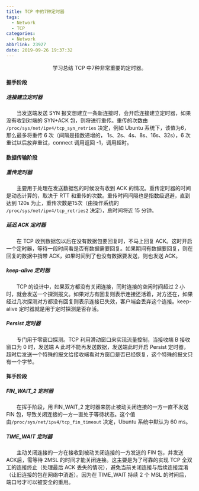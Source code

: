 ```yaml
---
title: TCP 中的7种定时器
tags:
  - Network
  - TCP
categories:
  - Network
abbrlink: 23927
date: 2019-09-26 19:37:32
---
```


<center>学习总结 TCP 中7种非常重要的定时器。</center>
<!--more-->

#### 握手阶段

##### 连接建立定时器

　　当发送端发送 SYN 报文想建立一条新连接时，会开启连接建立定时器，如果没有收到对端的 SYN+ACK 包，则将进行重传。重传的次数由 `/proc/sys/net/ipv4/tcp_syn_retries` 决定，例如 Ubuntu 系统下，该值为6，那么最多将重传 6 次（间隔是指数递增的， 1s、2s、4s、8s、16s、32s），6 次重试以后放弃重试，connect 调用返回 -1，调用超时。

#### 数据传输阶段

##### 重传定时器

　　主要用于处理在发送数据包的时候没有收到 ACK 的情况。重传定时器的时间是动态计算的，取决于 RTT 和重传的次数。重传时间间隔也是指数级退避，直到达到 120s 为止，重传次数是15次（由操作系统的 `/proc/sys/net/ipv4/tcp_retries2` 决定)，总时间将近 15 分钟。

##### 延迟 ACK 定时器

　　在 TCP 收到数据包以后在没有数据包要回复时，不马上回复 ACK。这时开启一个定时器，等待一段时间看是否有数据需要回复。如果期间有数据要回复，则在回复的数据中捎带 ACK，如果时间到了也没有数据要发送，则也发送 ACK。

##### keep-alive 定时器

　　TCP 的设计中，如果双方都没有关闭连接，同时连接的空闲时间超过 2 小时，就会发送一个探测报文。如果对方有回复则表示连接还活着，对方还在，如果经过几次探测对方都没有回复则表示连接已失效，客户端会丢弃这个连接。keep-alive 定时器就是用于定时探测是否存活。

##### Persist 定时器

　　专门用于零窗口探测。TCP 利用滑动窗口来实现流量控制，当接收端 B 接收窗口为 0 时，发送端 A 此时不能再发送数据，发送端此时开启 Persist 定时器，超时后发送一个特殊的报文给接收端看对方窗口是否已经恢复，这个特殊的报文只有一个字节。

#### 挥手阶段

##### FIN_WAIT_2 定时器

　　在挥手阶段，用 FIN_WAIT_2 定时器来防止被动关闭连接的一方一直不发送 FIN 包，导致关闭连接的一方一直处于等待状态。这个值由`/proc/sys/net/ipv4/tcp_fin_timeout` 决定，Ubuntu 系统中默认为 60 ms。

##### TIME_WAIT 定时器

　　主动关闭连接的一方在接收到被动关闭连接的一方发送的 FIN 包，并发送 ACK后，需等待 2MSL 的时间才能关闭连接。这主要是为了可靠的实现 TCP 全双工的连接终止（处理最后 ACK 丢失的情况），避免当前关闭连接与后续连接混淆（让旧连接的包在网络中消逝）。因为在 TIME_WAIT 持续 2 个 MSL 的时间后，端口号才可以被安全的重用。